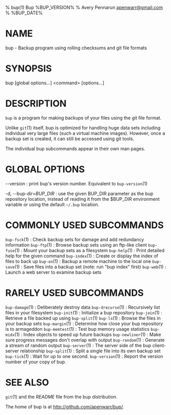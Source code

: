 % bup(1) Bup %BUP_VERSION%
% Avery Pennarun <apenwarr@gmail.com>
% %BUP_DATE%

# NAME

bup - Backup program using rolling checksums and git file formats

# SYNOPSIS

bup [global options...] \<command\> [options...]

# DESCRIPTION

`bup` is a program for making backups of your files using
the git file format.

Unlike `git`(1) itself, bup is
optimized for handling huge data sets including individual
very large files (such a virtual machine images).  However,
once a backup set is created, it can still be accessed
using git tools.

The individual bup subcommands appear in their own man
pages.

# GLOBAL OPTIONS

--version
:   print bup's version number.  Equivalent to
    `bup-version`(1)

-d, --bup-dir=*BUP_DIR*
:   use the given BUP_DIR parameter as the bup repository
    location, instead of reading it from the $BUP_DIR
    environment variable or using the default `~/.bup`
    location.


# COMMONLY USED SUBCOMMANDS

`bup-fsck`(1)
:   Check backup sets for damage and add redundancy information
`bup-ftp`(1)
:   Browse backup sets using an ftp-like client
`bup-fuse`(1)
:   Mount your backup sets as a filesystem
`bup-help`(1)
:   Print detailed help for the given command
`bup-index`(1)
:   Create or display the index of files to back up
`bup-on`(1)
:   Backup a remote machine to the local one
`bup-save`(1)
:   Save files into a backup set (note: run "bup index" first)
`bup-web`(1)
:   Launch a web server to examine backup sets


# RARELY USED SUBCOMMANDS

`bup-damage`(1)
:   Deliberately destroy data
`bup-drecurse`(1)
:   Recursively list files in your filesystem
`bup-init`(1)
:   Initialize a bup repository
`bup-join`(1)
:   Retrieve a file backed up using `bup-split`(1)
`bup-ls`(1)
:   Browse the files in your backup sets
`bup-margin`(1)
:   Determine how close your bup repository is to armageddon
`bup-memtest`(1)
:   Test bup memory usage statistics
`bup-midx`(1)
:   Index objects to speed up future backups
`bup-newliner`(1)
:   Make sure progress messages don't overlap with output
`bup-random`(1)
:   Generate a stream of random output
`bup-server`(1)
:   The server side of the bup client-server relationship
`bup-split`(1)
:   Split a single file into its own backup set
`bup-tick`(1)
:   Wait for up to one second.
`bup-version`(1)
:   Report the version number of your copy of bup.


# SEE ALSO

`git`(1) and the *README* file from the bup distribution.

The home of bup is at <http://github.com/apenwarr/bup/>.
